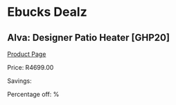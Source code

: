
# Ebucks Dealz
## Alva: Designer Patio Heater [GHP20]
[Product Page](https://www.ebucks.com/web/shop/productSelected.do?prodId=321228764&catId=704982758)

Price: R4699.00

Savings: 

Percentage off: %
	